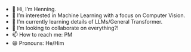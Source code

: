 - 👋 Hi, I’m Henning.
- 👀 I’m interested in Machine Learning with a focus on Computer Vision.
- 🌱 I’m currently learning details of LLMs/General Transformer.
- 💞️ I’m looking to collaborate on everything?!
- 📫 How to reach me: PM
- 😄 Pronouns: He/Him

<!---
krauhen/krauhen is a ✨ special ✨ repository because its `README.md` (this file) appears on your GitHub profile.
You can click the Preview link to take a look at your changes.
--->
